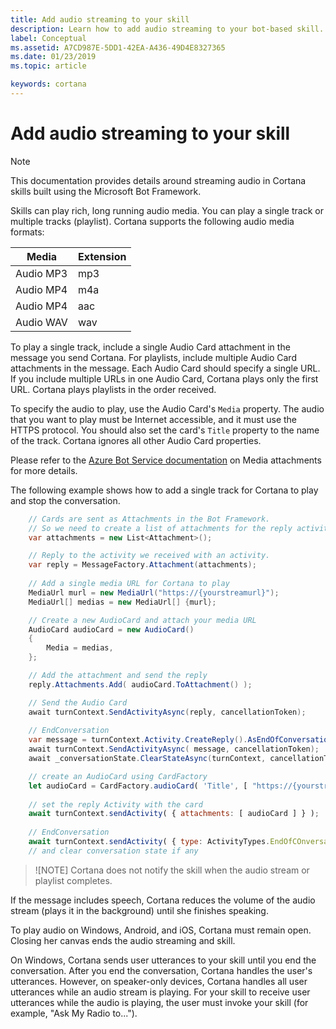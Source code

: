 ```yaml
---
title: Add audio streaming to your skill
description: Learn how to add audio streaming to your bot-based skill.
label: Conceptual
ms.assetid: A7CD987E-5DD1-42EA-A436-49D4E8327365
ms.date: 01/23/2019
ms.topic: article

keywords: cortana
---
```


# Add audio streaming to your skill

> [!NOTE]
> This documentation provides details around streaming audio in Cortana skills built using the Microsoft Bot Framework.
> 


Skills can play rich, long running audio media. You can play a single track or multiple tracks (playlist). Cortana supports the following audio media formats:

|Media|Extension
|-|-
|Audio MP3|mp3
|Audio MP4|m4a
|Audio MP4|aac
|Audio WAV|wav


To play a single track, include a single Audio Card attachment in the message you send Cortana. For playlists, include multiple Audio Card attachments in the message. Each Audio Card should specify a single URL. If you include multiple URLs in one Audio Card, Cortana plays only the first URL. Cortana plays playlists in the order received. 

To specify the audio to play, use the Audio Card's `Media` property. The audio that you want to play must be Internet accessible, and it must use the HTTPS protocol. You should also set the card's `Title` property to the name of the track. Cortana ignores all other Audio Card properties.

Please refer to the [Azure Bot Service documentation](https://docs.microsoft.com/en-us/azure/bot-service/bot-builder-howto-add-media-attachments?view=azure-bot-service-4.0) on Media attachments for more details.

The following example shows how to add a single track for Cortana to play and stop the conversation.


```csharp
    // Cards are sent as Attachments in the Bot Framework.
    // So we need to create a list of attachments for the reply activity.
    var attachments = new List<Attachment>();

    // Reply to the activity we received with an activity.
    var reply = MessageFactory.Attachment(attachments);
    
    // Add a single media URL for Cortana to play
    MediaUrl murl = new MediaUrl("https://{yourstreamurl}");
    MediaUrl[] medias = new MediaUrl[] {murl};

    // Create a new AudioCard and attach your media URL
    AudioCard audioCard = new AudioCard()
    {
        Media = medias,
    };

    // Add the attachment and send the reply
    reply.Attachments.Add( audioCard.ToAttachment() );

    // Send the Audio Card
    await turnContext.SendActivityAsync(reply, cancellationToken);
    
    // EndConversation
    var message = turnContext.Activity.CreateReply().AsEndOfConversationActivity();
    await turnContext.SendActivityAsync( message, cancellationToken);
    await _conversationState.ClearStateAsync(turnContext, cancellationToken); // if you have state
```
```javascript
    // create an AudioCard using CardFactory
    let audioCard = CardFactory.audioCard( 'Title', [ "https://{yourstreamurl}" ] );
    
    // set the reply Activity with the card
    await turnContext.sendActivity( { attachments: [ audioCard ] } );
    
    // EndConversation
    await turnContext.sendActivity( { type: ActivityTypes.EndOfCOnversation, code: EndOfConversationCodes.CompletedSuccessfully } );
    // and clear conversation state if any
```


> ![NOTE]
> Cortana does not notify the skill when the audio stream or playlist completes.

If the message includes speech, Cortana reduces the volume of the audio stream (plays it in the background) until she finishes speaking.

To play audio on Windows, Android, and iOS, Cortana must remain open. Closing her canvas ends the audio streaming and skill.


On Windows, Cortana sends user utterances to your skill until you end the conversation. After you end the conversation, Cortana handles the user's utterances. However, on speaker-only devices, Cortana handles all user utterances while an audio stream is playing. For your skill to receive user utterances while the audio is playing, the user must invoke your skill (for example, "Ask My Radio to...").

<!--
// Commented out because these features do not work with third party skills.
// Also, current OTG/UWP only play one audio card.

## Skill audio commands

Skills may send the following audio commands to Cortana while she's streaming your files.

|Command|Description
|-|-
|Stop|Cortana stops playing the audio stream. 


The following example shows how to send a Stop event. The message type must be `ActivityTypes.Event`, and the event's name must be `media/stop`.


```csharp
Activity reply = activity.CreateReply();
                    reply.Type = ActivityTypes.Event;
                    reply.Name = "media/stop";
                    reply.InputHint = InputHints.ExpectingInput;

                    await connector.Conversations.ReplyToActivityAsync(reply);
```


For speaker-only devices, you should not send this event unless your skill is the one playing the audio; Cortana stops streaming whatever is playing whether it was initiated by you or another skill.


## User audio commands

Users may use the following Cortana commands to control streaming on speaker-only devices:

|Command|Description
|-|-
|Stop|Stops the audio streaming. 
|Pause|Pauses the audio streaming.
|Resume|Resumes the audio streaming.
|Next|Play the next track in a playlist.
|Previous|Play the previous track in a playlist.

To use the commands, user's must prefix the command with, "Hey Cortana". For example, “Hey Cortana, Pause.” Cortana uses these commands to control the audio; these commands are not passed to the skill. 

If the device includes a controller, you can also use it control the audio play. 

The commands are not supported on Windows, iOS, or Android devices.



## Getting the playback state

If your skill is playing audio, any message that Cortana sends your skill includes a `CurrentAudioInfo` object in the message's `channelData` property. For example, if the user says, "Hey Cortana, ask My Tuner what's playing," you can access the channel data's `currentAudioInfo` property to get details about the audio that's playing. 

The following are the `CurrentAudioInfo` properties.

| Name | Type | Description 
|-|-|-
| Url | string | The URL of the audio stream that's playing. 

<!- - | Value | String | A user-defined value that's stored with the audio stream. - ->

Cortana includes the `CurrentAudioInfo` object in the channel data on speaker-only devices only.

The following example shows how to get the audio information from the message's channel data.

```csharp
    JObject valueObj = JsonConvert.DeserializeObject<JObject>(activity.ChannelData.ToString());
    string url = "";
    JObject currentAudioObject = JsonConvert.DeserializeObject<JObject>(valueObj["currentAudioInfo"]?.ToString() ?? "");
    if(currentAudioObject!=null)
    {
        url = currentAudioObject["url"]?.ToString() ?? "";
    }
```

## Known issues

The following are known issues.

|Platform|Expected behavior|Issue
|-|-|-
|Windows, iOS, Android|If your message includes speech along with the audio attachment, Cortana reduces the volume of the audio stream (plays it in the background) until she finishes speaking.|The audio volume does not reset to normal levels.
|Windows, iOS, Android|Users may use the Cortana commands to control streaming, such as pause, resume, next, and previous.|Not supported.

-->
